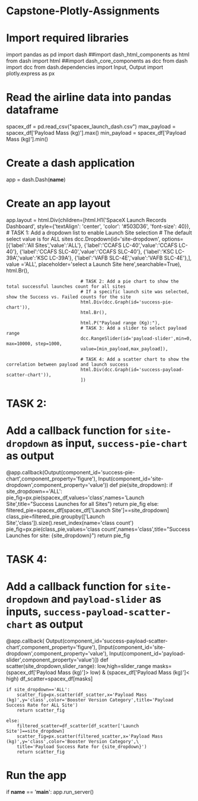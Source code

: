 # Capstone-Plotly-Assignments
# Import required libraries
import pandas as pd
import dash
##import dash_html_components as html
from dash import html
##import dash_core_components as dcc
from dash import dcc
from dash.dependencies import Input, Output
import plotly.express as px

# Read the airline data into pandas dataframe
spacex_df = pd.read_csv("spacex_launch_dash.csv")
max_payload = spacex_df['Payload Mass (kg)'].max()
min_payload = spacex_df['Payload Mass (kg)'].min()

# Create a dash application
app = dash.Dash(__name__)

# Create an app layout
app.layout = html.Div(children=[html.H1('SpaceX Launch Records Dashboard',
                                        style={'textAlign': 'center', 'color': '#503D36',
                                               'font-size': 40}),
                                # TASK 1: Add a dropdown list to enable Launch Site selection
                                # The default select value is for ALL sites
                                dcc.Dropdown(id='site-dropdown',
                                                    options=[{'label':'All Sites','value':'ALL'},
                                                             {'label':'CCAFS LC-40','value':'CCAFS LC-40'},
                                                             {'label':'CCAFS SLC-40','value':'CCAFS SLC-40'},
                                                             {'label':'KSC LC-39A','value':'KSC LC-39A'},
                                                             {'label':'VAFB SLC-4E','value':'VAFB SLC-4E'},],
                                                    value ='ALL',
                                                    placeholder='select a Launch Site here',searchable=True),
                                html.Br(),

                                # TASK 2: Add a pie chart to show the total successful launches count for all sites
                                # If a specific launch site was selected, show the Success vs. Failed counts for the site
                                html.Div(dcc.Graph(id='success-pie-chart')),
                                html.Br(),

                                html.P("Payload range (Kg):"),
                                # TASK 3: Add a slider to select payload range
                                dcc.RangeSlider(id='payload-slider',min=0, max=10000, step=1000,
                                value=[min_payload,max_payload]),

                                # TASK 4: Add a scatter chart to show the correlation between payload and launch success
                                html.Div(dcc.Graph(id='success-payload-scatter-chart')),
                                ])

# TASK 2:
# Add a callback function for `site-dropdown` as input, `success-pie-chart` as output
@app.callback(Output(component_id='success-pie-chart',component_property='figure'),
              Input(component_id='site-dropdown',component_property='value'))
def pie(site_dropdown):
    if site_dropdown=='ALL':
        pie_fig=px.pie(spacex_df,values='class',names='Launch Site',title="Success Launches for all Sites")
        return pie_fig
    else:
        filtered_pie=spacex_df[spacex_df['Launch Site']==site_dropdown]
        class_pie=filtered_pie.groupby(['Launch Site','class']).size().reset_index(name='class count')
        pie_fig=px.pie(class_pie,values='class count',names='class',title="Success Launches for site: {site_dropdown}")
        return pie_fig


# TASK 4:
# Add a callback function for `site-dropdown` and `payload-slider` as inputs, `success-payload-scatter-chart` as output
@app.callback(
                Output(component_id='success-payload-scatter-chart',component_property='figure'),
                [Input(component_id='site-dropdown',component_property='value'),
                 Input(component_id='payload-slider',component_property='value')])
def scatter(site_dropdown,slider_range):
    low,high=slider_range
    masks=(spacex_df['Payload Mass (kg)']> low) & (spacex_df['Payload Mass (kg)']< high)
    df_scatter=spacex_df[masks]

    if site_dropdown=='ALL':
        scatter_fig=px.scatter(df_scatter,x='Payload Mass (kg)',y='class',color='Booster Version Category',title='Payload Success Rate for ALL Site')
        return scatter_fig

    else:
        filtered_scatter=df_scatter[df_scatter['Launch Site']==site_dropdown]
        scatter_fig=px.scatter(filtered_scatter,x='Payload Mass (kg)',y='class',color='Booster Version Category',\
        title='Payload Success Rate for {site_dropdown}')
        return scatter_fig


# Run the app
if __name__ == '__main__':
    app.run_server()
